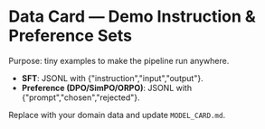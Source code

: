 # Data Card — Demo Instruction & Preference Sets

Purpose: tiny examples to make the pipeline run anywhere.
- **SFT**: JSONL with {"instruction","input","output"}.
- **Preference (DPO/SimPO/ORPO)**: JSONL with {"prompt","chosen","rejected"}.

Replace with your domain data and update `MODEL_CARD.md`.
